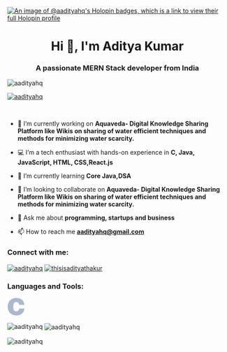 [![An image of @aadityahq's Holopin badges, which is a link to view their full Holopin profile](https://holopin.me/aadityahq)](https://holopin.io/@aadityahq)

<h1 align="center">Hi 👋, I'm Aditya Kumar</h1>
<h3 align="center">A passionate MERN Stack developer from India</h3>

<p align="left"> <img src="https://komarev.com/ghpvc/?username=aadityahq&label=Profile%20views&color=0e75b6&style=flat" alt="aadityahq" /> </p>

<p align="left"> <a href="https://github.com/ryo-ma/github-profile-trophy"><img src="https://github-profile-trophy.vercel.app/?username=aadityahq" alt="aadityahq" /></a> </p>

<p align="left"> <a href="https://twitter.com/" target="blank"><img src="https://img.shields.io/twitter/follow/?logo=twitter&style=for-the-badge" alt="" /></a> </p>

- 🔭 I’m currently working on **Aquaveda- Digital Knowledge Sharing Platform like Wikis on
sharing of water efficient techniques and methods for minimizing water scarcity.**

- 💻 I’m a tech enthusiast with hands-on experience in **C, Java, JavaScript, HTML, CSS,React.js**

- 🌱 I’m currently learning **Core Java,DSA**

- 👯 I’m looking to collaborate on **Aquaveda- Digital Knowledge Sharing Platform like Wikis on
sharing of water efficient techniques and methods for minimizing water scarcity.**

- 💬 Ask me about **programming, startups and business**

- 📫 How to reach me **aadityahq@gmail.com**

  

<h3 align="left">Connect with me:</h3>
<p align="left">
<a href="https://linkedin.com/in/aadityahq" target="blank"><img align="center" src="https://raw.githubusercontent.com/rahuldkjain/github-profile-readme-generator/master/src/images/icons/Social/linked-in-alt.svg" alt="aadityahq" height="30" width="40" /></a>
<a href="https://instagram.com/thisisadityathakur" target="blank"><img align="center" src="https://raw.githubusercontent.com/rahuldkjain/github-profile-readme-generator/master/src/images/icons/Social/instagram.svg" alt="thisisadityathakur" height="30" width="40" /></a>
</p>

<h3 align="left">Languages and Tools:</h3>
<p align="left"> <a href="https://www.cprogramming.com/" target="_blank" rel="noreferrer"> <img src="https://raw.githubusercontent.com/devicons/devicon/master/icons/c/c-original.svg" alt="c" width="40" height="40"/> </a> </p>

<p><img align="left" src="https://github-readme-stats.vercel.app/api/top-langs?username=aadityahq&show_icons=true&locale=en&layout=compact" alt="aadityahq" /></p>

<p>&nbsp;<img align="center" src="https://github-readme-stats.vercel.app/api?username=aadityahq&show_icons=true&locale=en" alt="aadityahq" /></p>

<p><img align="center" src="https://github-readme-streak-stats.herokuapp.com/?user=aadityahq&" alt="aadityahq" /></p>
